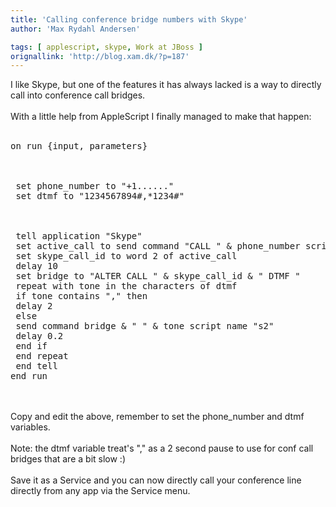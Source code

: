 ```yaml
---
title: 'Calling conference bridge numbers with Skype'
author: 'Max Rydahl Andersen'

tags: [ applescript, skype, Work at JBoss ]
orignallink: 'http://blog.xam.dk/?p=187'
---
```

<div>
<p>I like Skype, but one of the features it has always lacked is a way to directly call into conference call bridges.
<br><br>
With a little help from AppleScript I finally managed to make that happen:
<br><br></p>
<pre lang="applescript" escaped="true">on run {input, parameters}
<br><br>
 set phone_number to "+1......"   
 set dtmf to "1234567894#,*1234#" 
<br><br>
 tell application "Skype"
 set active_call to send command "CALL " &amp; phone_number script name ""
 set skype_call_id to word 2 of active_call
 delay 10
 set bridge to "ALTER CALL " &amp; skype_call_id &amp; " DTMF "
 repeat with tone in the characters of dtmf
 if tone contains "," then
 delay 2
 else
 send command bridge &amp; " " &amp; tone script name "s2"
 delay 0.2
 end if
 end repeat
 end tell
end run</pre>
<br><br>
Copy and edit the above, remember to set the phone_number and dtmf variables.
<br><br>
Note: the dtmf variable treat's "," as a 2 second pause to use for conf call bridges that are a bit slow :)
<br><br>
Save it as a Service and you can now directly call your conference line directly from any app via the Service menu.
</div>
